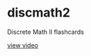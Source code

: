 # discmath2
Discrete Math II flashcards

[view video](https://drive.google.com/file/d/1Db6Zq-3nQk8JVGfPvDaMVJsSljdBmn0m/view)
